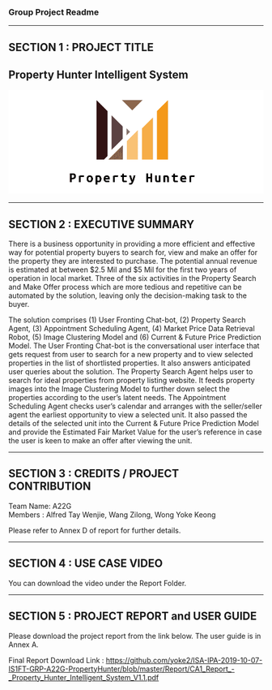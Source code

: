 ### Group Project Readme

---

## SECTION 1 : PROJECT TITLE
## Property Hunter Intelligent System

![PropertyHunter Logo](Image.png?raw=true "Property Hunter")
  
---
## SECTION 2 : EXECUTIVE SUMMARY
There is a business opportunity in providing a more efficient and effective way for potential property buyers to search for, view and make an offer for the property they are interested to purchase. The potential annual revenue is estimated at between $2.5 Mil and $5 Mil for the first two years of operation in local market. Three of the six activities in the Property Search and Make Offer process which are more tedious and repetitive can be automated by the solution, leaving only the decision-making task to the buyer.

The solution comprises (1) User Fronting Chat-bot, (2) Property Search Agent, (3) Appointment Scheduling Agent, (4) Market Price Data Retrieval Robot, (5) Image Clustering Model and (6) Current & Future Price Prediction Model. The User Fronting Chat-bot is the conversational user interface that gets request from user to search for a new property and to view selected properties in the list of shortlisted properties. It also answers anticipated user queries about the solution. The Property Search Agent helps user to search for ideal properties from property listing website. It feeds property images into the Image Clustering Model to further down select the properties according to the user’s latent needs. The Appointment Scheduling Agent checks user’s calendar and arranges with the seller/seller agent the earliest opportunity to view a selected unit. It also passed the details of the selected unit into the Current & Future Price Prediction Model and provide the Estimated Fair Market Value for the user’s reference in case the user is keen to make an offer after viewing the unit. 



---
## SECTION 3 : CREDITS / PROJECT CONTRIBUTION

Team Name: A22G  
Members  : Alfred Tay Wenjie, Wang Zilong, Wong Yoke Keong  

Please refer to Annex D of report for further details.

---
## SECTION 4 : USE CASE VIDEO

You can download the video under the Report Folder.

---
## SECTION 5 : PROJECT REPORT and USER GUIDE

Please download the project report from the link below. The user guide is in Annex A.  

Final Report Download Link : <https://github.com/yoke2/ISA-IPA-2019-10-07-IS1FT-GRP-A22G-PropertyHunter/blob/master/Report/CA1_Report_-_Property_Hunter_Intelligent_System_V1.1.pdf>
